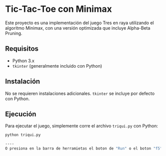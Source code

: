 # Tic-Tac-Toe con Minimax

Este proyecto es una implementación del juego Tres en raya utilizando el algoritmo Minimax, con una versión optimizada que incluye Alpha-Beta Pruning.

## Requisitos

- Python 3.x
- `tkinter` (generalmente incluido con Python)

## Instalación

No se requieren instalaciones adicionales. `tkinter` se incluye por defecto con Python.

## Ejecución

Para ejecutar el juego, simplemente corre el archivo `triqui.py` con Python:

```bash
python triqui.py

----
O presiona en la barra de herramietas el boton de "Run" o el boton "f5"